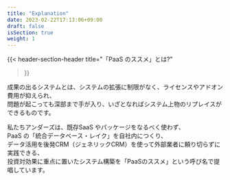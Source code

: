 ```yaml
---
title: "Explanation"
date: 2023-02-22T17:13:06+09:00
draft: false
isSection: true
weight: 1
---
```


{{< header-section-header 
    title="<span class='text-[#01A2EB]'>「PaaS のススメ」</span>とは?"
>}}

<p class ="mb-12">
成果の出るシステムとは、システムの拡張に制限がなく、ライセンスやアドオン費用が抑えられ、<br>
問題が起こっても深部まで手が入り、いざとなればシステム上物のリプレイスができるものです。
</p>

<p>
私たちアンダーズは、既存SaaS やパッケージをなるべく使わず、<br>
PaaS の「統合データベース・レイク」を自社内につくり、<br>
データ活用を後発CRM（ジェネリックCRM）を使って外部業者に頼り切らずに実践できる、<br>
投資対効果に重点に置いたシステム構築を「PaaSのススメ」という呼び名で提唱しています。
</p>

